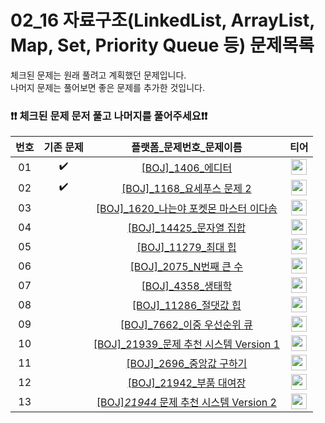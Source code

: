 # 02_16 자료구조(LinkedList, ArrayList, Map, Set, Priority Queue 등) 문제목록

체크된 문제는 원래 풀려고 계획했던 문제입니다.<br>
나머지 문제는 풀어보면 좋은 문제를 추가한 것입니다. <br>
### ❗️❗️ 체크된 문제 문저 풀고 나머지를 풀어주세요❗️❗️

|번호|기존 문제|플랫폼_문제번호_문제이름|티어|
| :-----: | :-----: | :-----: | :-----: |
|01|✔️|<a href="https://www.acmicpc.net/problem/1406" target="_blank">[BOJ]_1406_에디터</a>| <a href="https://www.acmicpc.net/problem/1406" target="_blank"><img height="25px" width="25px" src="https://static.solved.ac/tier_small/9.svg"/></a> |
|02|✔️|<a href="https://www.acmicpc.net/problem/1168" target="_blank">[BOJ]_1168_요세푸스 문제 2</a>| <a href="https://www.acmicpc.net/problem/1168" target="_blank"><img height="25px" width="25px" src="https://static.solved.ac/tier_small/18.svg"/></a> |
|03||<a href="https://www.acmicpc.net/problem/1620" target="_blank">[BOJ]_1620_나는야 포켓몬 마스터 이다솜</a>| <a href="https://www.acmicpc.net/problem/1620" target="_blank"><img height="25px" width="25px" src="https://static.solved.ac/tier_small/7.svg"/></a> |
|04||<a href="https://www.acmicpc.net/problem/14425" target="_blank">[BOJ]_14425_문자열 집합</a>| <a href="https://www.acmicpc.net/problem/14425" target="_blank"><img height="25px" width="25px" src="https://static.solved.ac/tier_small/7.svg"/></a> |
|05||<a href="https://www.acmicpc.net/problem/11279" target="_blank">[BOJ]_11279_최대 힙</a>| <a href="https://www.acmicpc.net/problem/11279" target="_blank"><img height="25px" width="25px" src="https://static.solved.ac/tier_small/9.svg"/></a> |
|06||<a href="https://www.acmicpc.net/problem/2075" target="_blank">[BOJ]_2075_N번째 큰 수</a>| <a href="https://www.acmicpc.net/problem/2075" target="_blank"><img height="25px" width="25px" src="https://static.solved.ac/tier_small/9.svg"/></a> |
|07||<a href="https://www.acmicpc.net/problem/4358" target="_blank">[BOJ]_4358_생태학</a>| <a href="https://www.acmicpc.net/problem/4358" target="_blank"><img height="25px" width="25px" src="https://static.solved.ac/tier_small/9.svg"/></a> |
|08||<a href="https://www.acmicpc.net/problem/11286" target="_blank">[BOJ]_11286_절댓값 힙</a>| <a href="https://www.acmicpc.net/problem/11286" target="_blank"><img height="25px" width="25px" src="https://static.solved.ac/tier_small/10.svg"/></a> |
|09||<a href="https://www.acmicpc.net/problem/7662" target="_blank">[BOJ]_7662_이중 우선순위 큐</a>| <a href="https://www.acmicpc.net/problem/7662" target="_blank"><img height="25px" width="25px" src="https://static.solved.ac/tier_small/12.svg"/></a> |
|10||<a href="https://www.acmicpc.net/problem/21939" target="_blank">[BOJ]_21939_문제 추천 시스템 Version 1</a>| <a href="https://www.acmicpc.net/problem/21939" target="_blank"><img height="25px" width="25px" src="https://static.solved.ac/tier_small/12.svg"/></a> |
|11||<a href="https://www.acmicpc.net/problem/2696" target="_blank">[BOJ]_2696_중앙값 구하기</a>| <a href="https://www.acmicpc.net/problem/2696" target="_blank"><img height="25px" width="25px" src="https://static.solved.ac/tier_small/14.svg"/></a> |
|12||<a href="https://www.acmicpc.net/problem/21942" target="_blank">[BOJ]_21942_부품 대여장</a>| <a href="https://www.acmicpc.net/problem/21942" target="_blank"><img height="25px" width="25px" src="https://static.solved.ac/tier_small/14.svg"/></a> |
|13||<a href="https://www.acmicpc.net/problem/21944" target="_blank">[BOJ]_21944_ 문제 추천 시스템 Version 2</a>| <a href="https://www.acmicpc.net/problem/21944" target="_blank"><img height="25px" width="25px" src="https://static.solved.ac/tier_small/14.svg"/></a> |
